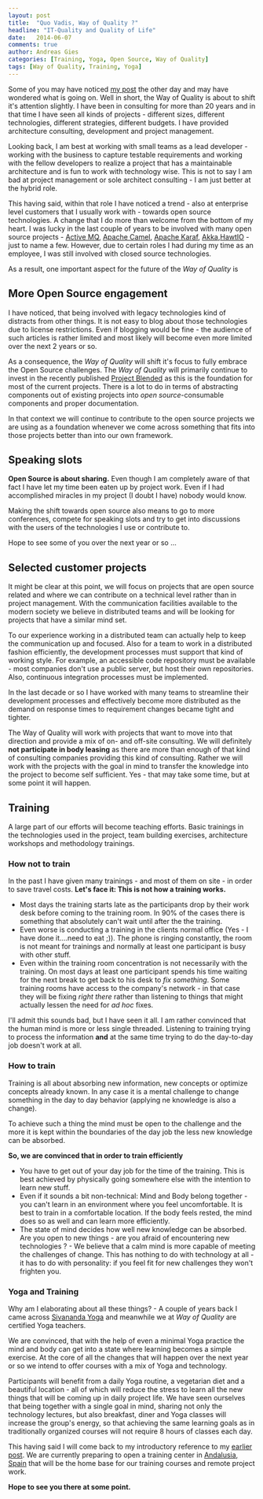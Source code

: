 ```yaml
---
layout: post
title:  "Quo Vadis, Way of Quality ?"
headline: "IT-Quality and Quality of Life"
date:   2014-06-07
comments: true
author: Andreas Gies
categories: [Training, Yoga, Open Source, Way of Quality]
tags: [Way of Quality, Training, Yoga]
---
```

Some of you may have noticed [my post](https://twitter.com/andreasgies/status/474564890964000768/photo/1) the other day and may have wondered what
is going on. Well in short, the Way of Quality is about to shift it's attention slightly. I have been in consulting for more than 20 years and in
that time I have seen all kinds of projects - different sizes, different technologies, different strategies, different budgets. I have provided
architecture consulting, development and project management.

Looking back, I am best at working with small teams as a lead developer - working with the business to capture testable requirements and working with
the fellow developers to realize a project that has a maintainable architecture and is fun to work with technology wise. This is not to say I am bad
at project management or sole architect consulting - I am just better at the hybrid role.

This having said, within that role I have noticed a trend - also at enterprise level customers that I usually work with - towards open source
technologies. A change that I do more than welcome from the bottom of my heart. I was lucky in the last couple of years to be involved with
many open source projects - [Active MQ](http://activemq.apache.org), [Apache Camel](http://camel.apache.org), [Apache Karaf](http://karaf.apache.org),
[Akka](http://akka.io),[HawtIO](http://hawt.io) - just to name a few. However, due to certain roles I had during my time as an employee, I was
still involved with closed source technologies.

As a result, one important aspect for the future of the _Way of Quality_ is

## More Open Source engagement

I have noticed, that being involved with legacy technologies kind of distracts from other things. It is not easy to blog about those technologies due
to license restrictions. Even if blogging would be fine - the audience of such articles is rather limited and most likely will become even more limited
over the next 2 years or so.

As a consequence, the _Way of Quality_ will shift it's focus to fully embrace the Open Source challenges. The _Way of Quality_ will primarily continue to invest in the recently published [Project Blended](/projects/blended) as this is the foundation for most of the current projects. There is a lot to do in terms of abstracting components out of existing projects into _open source_-consumable components and proper documentation.

In that context we will continue to contribute to the open source projects we are using as a foundation whenever we come across something that fits into those projects better than into our own framework.

## Speaking slots

**Open Source is about sharing.** Even though I am completely aware of that fact I have let my time been eaten up by project work. Even if I had accomplished miracles in my project (I doubt I have) nobody would know.

Making the shift towards open source also means to go to more conferences, compete for speaking slots and try to get into discussions with the users of the technologies I use or contribute to.

Hope to see some of you over the next year or so ...

## Selected customer projects

It might be clear at this point, we will focus on projects that are open source related and where we can contribute on a technical level rather than in project management. With the communication facilities available to the modern society we believe in distributed teams and will be looking for projects
that have a similar mind set.

To our experience working in a distributed team can actually help to keep the communication up and focused. Also for a team to work in a distributed
fashion efficiently, the development processes must support that kind of working style. For example, an accessible code repository must be available - most companies don't use a public server, but host their own repositories. Also, continuous integration processes must be implemented.

In the last decade or so I have worked with many teams to streamline their development processes and effectively become more distributed as the demand on response times to requirement changes became tight and tighter.

The Way of Quality will work with projects that want to move into that direction and provide a mix of on- and off-site consulting. We will definitely **not participate in body leasing** as there are more than enough of that kind of consulting companies providing this kind of consulting. Rather we will work with the projects with the goal in mind to transfer the knowledge into the project to become self sufficient. Yes - that may take some time, but at some point it will happen.

## Training

A large part of our efforts will become teaching efforts. Basic trainings in the technologies used in the project, team building exercises, architecture workshops and methodology trainings.

### How not to train

In the past I have given many trainings - and most of them on site - in order to save travel costs. **Let's face it: This is not how a training works.**

* Most days the training starts late as the participants drop by their work desk before coming to the training room. In 90% of the cases there is something
that absolutely can't wait until after the the training.
* Even worse is conducting a training in the clients normal office (Yes - I have done it....need to eat ;)). The phone is ringing constantly, the room is not meant for trainings and normally at least one participant is busy with other stuff.
* Even within the training room concentration is not necessarily with the training. On most days at least one participant spends his time waiting for the next break to get back to his desk to *fix something*. Some training rooms have access to the company's network - in that case they will be fixing *right there* rather than listening to things that might actually lessen the need for *ad hoc* fixes.

I'll admit this sounds bad, but I have seen it all. I am rather convinced that the human mind is more or less single threaded. Listening to training trying to process the information **and** at the same time trying to do the day-to-day job doesn't work at all.

### How to train

Training is all about absorbing new information, new concepts or optimize concepts already known. In any case it is a mental challenge to change something in the day to day behavior (applying ne knowledge is also a change).

To achieve such a thing the mind must be open to the challenge and the more it is kept within the boundaries of the day job the less new knowledge can be absorbed.

**So, we are convinced that in order to train efficiently**

* You have to get out of your day job for the time of the training. This is best achieved by physically going somewhere else with the intention to learn new stuff.
* Even if it sounds a bit non-technical: Mind and Body belong together - you can't learn in an environment where you feel uncomfortable. It is best to train in a comfortable location. If the body feels rested, the mind does so as well and can learn more efficiently.
* The state of mind decides how well new knowledge can be absorbed. Are you open to new things - are you afraid of encountering new technologies ? - We believe that a calm mind is more capable of meeting the challenges of change. This has nothing to do with technology at all - it has to do with personality: if you feel fit for new challenges they won't frighten you.

### Yoga and Training

Why am I elaborating about all these things? - A couple of years back I came across [Sivananda Yoga](https://www.sivananda.org/) and meanwhile we at _Way of Quality_ are certified Yoga teachers.

We are convinced, that with the help of even a minimal Yoga practice the mind and body can get into a state where learning becomes a simple exercise. At the core of all the changes that will happen over the next year or so we intend to offer courses with a mix of Yoga and technology.

Participants will benefit from a daily Yoga routine, a vegetarian diet and a beautiful location - all of which will reduce the stress to learn all the new things that will be coming up in daily project life. We have seen ourselves that being together with a single goal in mind, sharing not only the technology lectures, but also breakfast, diner and Yoga classes will increase the group's energy, so that achieving the same learning goals as in traditionally organized courses will not require 8 hours of classes each day.

This having said I will come back to my introductory reference to my [earlier post](https://twitter.com/andreasgies/status/474564890964000768/photo/1). We are currently preparing to open a training center in [Andalusia, Spain](http://en.wikipedia.org/wiki/Andalusia) that will be the home base for our training courses and remote project work.

**Hope to see you there at some point.**
